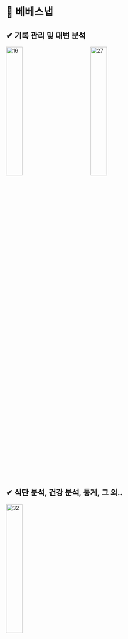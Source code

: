 # 👼 베베스냅

## ✔ 기록 관리 및 대변 분석

<img src="https://github.com/user-attachments/assets/c7446faf-bca0-4d34-87fe-7acb3fc872c7" alt="16" width="30%"/> 
&nbsp;&nbsp;&nbsp;&nbsp;&nbsp;&nbsp; &nbsp;&nbsp;&nbsp; &nbsp;&nbsp;&nbsp; &nbsp;&nbsp;&nbsp;  
<img src="https://github.com/user-attachments/assets/b1d2fb9e-dba3-4d0b-a621-7df3e7964d58" alt="27" width="30%"/>


## ✔ 식단 분석, 건강 분석, 통계, 그 외..


<img src="https://github.com/user-attachments/assets/1167aaa7-0525-4e3c-a1cd-2b3770bf197e" alt="32" width="30%"/>
